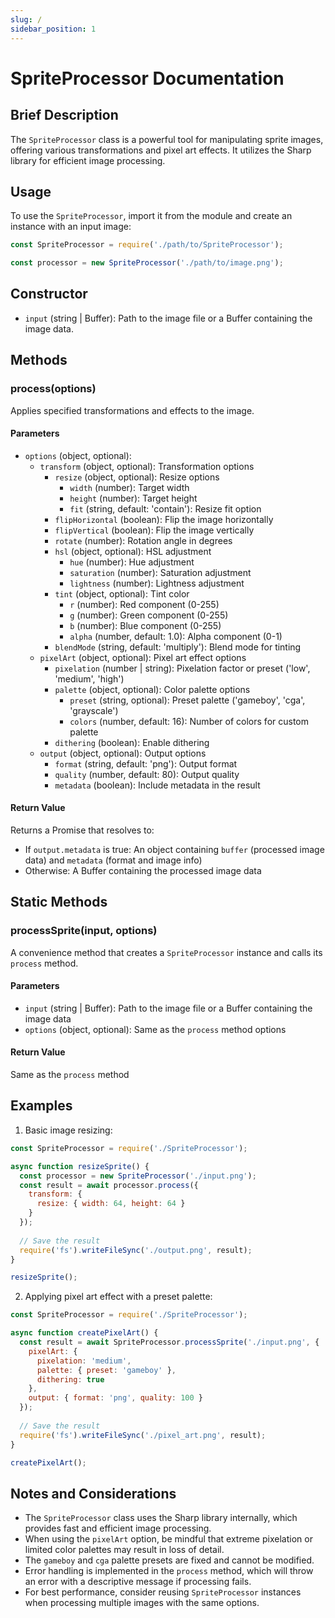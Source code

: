 ```yaml
---
slug: /
sidebar_position: 1
---
```

# SpriteProcessor Documentation

## Brief Description
The `SpriteProcessor` class is a powerful tool for manipulating sprite images, offering various transformations and pixel art effects. It utilizes the Sharp library for efficient image processing.

## Usage
To use the `SpriteProcessor`, import it from the module and create an instance with an input image:

```javascript
const SpriteProcessor = require('./path/to/SpriteProcessor');

const processor = new SpriteProcessor('./path/to/image.png');
```

## Constructor
- `input` (string | Buffer): Path to the image file or a Buffer containing the image data.

## Methods

### process(options)
Applies specified transformations and effects to the image.

#### Parameters
- `options` (object, optional):
  - `transform` (object, optional): Transformation options
    - `resize` (object, optional): Resize options
      - `width` (number): Target width
      - `height` (number): Target height
      - `fit` (string, default: 'contain'): Resize fit option
    - `flipHorizontal` (boolean): Flip the image horizontally
    - `flipVertical` (boolean): Flip the image vertically
    - `rotate` (number): Rotation angle in degrees
    - `hsl` (object, optional): HSL adjustment
      - `hue` (number): Hue adjustment
      - `saturation` (number): Saturation adjustment
      - `lightness` (number): Lightness adjustment
    - `tint` (object, optional): Tint color
      - `r` (number): Red component (0-255)
      - `g` (number): Green component (0-255)
      - `b` (number): Blue component (0-255)
      - `alpha` (number, default: 1.0): Alpha component (0-1)
    - `blendMode` (string, default: 'multiply'): Blend mode for tinting
  - `pixelArt` (object, optional): Pixel art effect options
    - `pixelation` (number | string): Pixelation factor or preset ('low', 'medium', 'high')
    - `palette` (object, optional): Color palette options
      - `preset` (string, optional): Preset palette ('gameboy', 'cga', 'grayscale')
      - `colors` (number, default: 16): Number of colors for custom palette
    - `dithering` (boolean): Enable dithering
  - `output` (object, optional): Output options
    - `format` (string, default: 'png'): Output format
    - `quality` (number, default: 80): Output quality
    - `metadata` (boolean): Include metadata in the result

#### Return Value
Returns a Promise that resolves to:
- If `output.metadata` is true: An object containing `buffer` (processed image data) and `metadata` (format and image info)
- Otherwise: A Buffer containing the processed image data

## Static Methods

### processSprite(input, options)
A convenience method that creates a `SpriteProcessor` instance and calls its `process` method.

#### Parameters
- `input` (string | Buffer): Path to the image file or a Buffer containing the image data
- `options` (object, optional): Same as the `process` method options

#### Return Value
Same as the `process` method

## Examples

1. Basic image resizing:
```javascript
const SpriteProcessor = require('./SpriteProcessor');

async function resizeSprite() {
  const processor = new SpriteProcessor('./input.png');
  const result = await processor.process({
    transform: {
      resize: { width: 64, height: 64 }
    }
  });
  
  // Save the result
  require('fs').writeFileSync('./output.png', result);
}

resizeSprite();
```

2. Applying pixel art effect with a preset palette:
```javascript
const SpriteProcessor = require('./SpriteProcessor');

async function createPixelArt() {
  const result = await SpriteProcessor.processSprite('./input.png', {
    pixelArt: {
      pixelation: 'medium',
      palette: { preset: 'gameboy' },
      dithering: true
    },
    output: { format: 'png', quality: 100 }
  });
  
  // Save the result
  require('fs').writeFileSync('./pixel_art.png', result);
}

createPixelArt();
```

## Notes and Considerations
- The `SpriteProcessor` class uses the Sharp library internally, which provides fast and efficient image processing.
- When using the `pixelArt` option, be mindful that extreme pixelation or limited color palettes may result in loss of detail.
- The `gameboy` and `cga` palette presets are fixed and cannot be modified.
- Error handling is implemented in the `process` method, which will throw an error with a descriptive message if processing fails.
- For best performance, consider reusing `SpriteProcessor` instances when processing multiple images with the same options.
